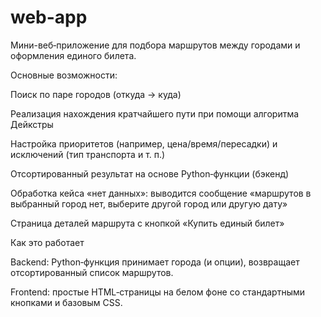 # web-app
Мини-веб‑приложение для подбора маршрутов между городами и оформления единого билета.

Основные возможности:

Поиск по паре городов (откуда -> куда)

Реализация нахождения кратчайшего пути при помощи алгоритма Дейкстры

Настройка приоритетов (например, цена/время/пересадки) и исключений (тип транспорта и т. п.)

Отсортированный результат на основе Python‑функции (бэкенд)

Обработка кейса «нет данных»: выводится сообщение «маршрутов в выбранный город нет, выберите другой город или другую дату»

Страница деталей маршрута с кнопкой «Купить единый билет»



Как это работает

Backend: Python‑функция принимает города (и опции), возвращает отсортированный список маршрутов.

Frontend: простые HTML‑страницы на белом фоне со стандартными кнопками и базовым CSS.
